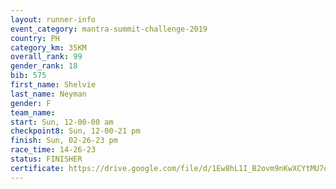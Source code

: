 ```yaml
---
layout: runner-info 
event_category: mantra-summit-challenge-2019 
country: PH
category_km: 35KM 
overall_rank: 99
gender_rank: 18
bib: 575
first_name: Shelvie
last_name: Neyman
gender: F
team_name: 
start: Sun, 12-00-00 am
checkpoint8: Sun, 12-00-21 pm
finish: Sun, 02-26-23 pm
race_time: 14-26-23
status: FINISHER
certificate: https://drive.google.com/file/d/1Ew8hL1I_B2ovm9nKwXCYtMU7oTorpY28/view?usp=sharing
---
```

